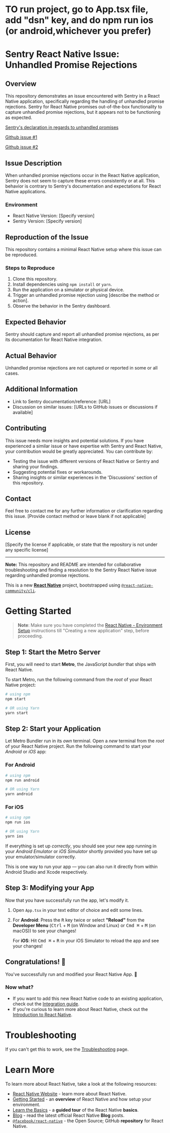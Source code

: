 # TO run project, go to App.tsx file, add "dsn" key, and do npm run ios (or android,whichever you prefer)

# Sentry React Native Issue: Unhandled Promise Rejections

## Overview

This repository demonstrates an issue encountered with Sentry in a React Native application, specifically regarding the handling of unhandled promise rejections. Sentry for React Native promises out-of-the-box functionality to capture unhandled promise rejections, but it appears not to be functioning as expected.

<!--  -->

[Sentry's declaration in regards to unhandled promises](https://docs.sentry.io/platforms/react-native/troubleshooting/#unhandled-promise-rejections)

[Github issue #1](https://github.com/getsentry/sentry-react-native/issues/2268)

[Github issue #2](https://github.com/getsentry/sentry-react-native/issues/1077)

## Issue Description

When unhandled promise rejections occur in the React Native application, Sentry does not seem to capture these errors consistently or at all. This behavior is contrary to Sentry's documentation and expectations for React Native applications.

### Environment

- React Native Version: [Specify version]
- Sentry Version: [Specify version]

## Reproduction of the Issue

This repository contains a minimal React Native setup where this issue can be reproduced.

### Steps to Reproduce

1. Clone this repository.
2. Install dependencies using `npm install` or `yarn`.
3. Run the application on a simulator or physical device.
4. Trigger an unhandled promise rejection using [describe the method or action].
5. Observe the behavior in the Sentry dashboard.

## Expected Behavior

Sentry should capture and report all unhandled promise rejections, as per its documentation for React Native integration.

## Actual Behavior

Unhandled promise rejections are not captured or reported in some or all cases.

## Additional Information

- Link to Sentry documentation/reference: [URL]
- Discussion on similar issues: [URLs to GitHub issues or discussions if available]

## Contributing

This issue needs more insights and potential solutions. If you have experienced a similar issue or have expertise with Sentry and React Native, your contribution would be greatly appreciated. You can contribute by:

- Testing the issue with different versions of React Native or Sentry and sharing your findings.
- Suggesting potential fixes or workarounds.
- Sharing insights or similar experiences in the 'Discussions' section of this repository.

## Contact

Feel free to contact me for any further information or clarification regarding this issue. [Provide contact method or leave blank if not applicable]

## License

[Specify the license if applicable, or state that the repository is not under any specific license]

---

**Note:** This repository and README are intended for collaborative troubleshooting and finding a resolution to the Sentry React Native issue regarding unhandled promise rejections.

This is a new [**React Native**](https://reactnative.dev) project, bootstrapped using [`@react-native-community/cli`](https://github.com/react-native-community/cli).

# Getting Started

> **Note**: Make sure you have completed the [React Native - Environment Setup](https://reactnative.dev/docs/environment-setup) instructions till "Creating a new application" step, before proceeding.

## Step 1: Start the Metro Server

First, you will need to start **Metro**, the JavaScript _bundler_ that ships _with_ React Native.

To start Metro, run the following command from the _root_ of your React Native project:

```bash
# using npm
npm start

# OR using Yarn
yarn start
```

## Step 2: Start your Application

Let Metro Bundler run in its _own_ terminal. Open a _new_ terminal from the _root_ of your React Native project. Run the following command to start your _Android_ or _iOS_ app:

### For Android

```bash
# using npm
npm run android

# OR using Yarn
yarn android
```

### For iOS

```bash
# using npm
npm run ios

# OR using Yarn
yarn ios
```

If everything is set up _correctly_, you should see your new app running in your _Android Emulator_ or _iOS Simulator_ shortly provided you have set up your emulator/simulator correctly.

This is one way to run your app — you can also run it directly from within Android Studio and Xcode respectively.

## Step 3: Modifying your App

Now that you have successfully run the app, let's modify it.

1. Open `App.tsx` in your text editor of choice and edit some lines.
2. For **Android**: Press the <kbd>R</kbd> key twice or select **"Reload"** from the **Developer Menu** (<kbd>Ctrl</kbd> + <kbd>M</kbd> (on Window and Linux) or <kbd>Cmd ⌘</kbd> + <kbd>M</kbd> (on macOS)) to see your changes!

   For **iOS**: Hit <kbd>Cmd ⌘</kbd> + <kbd>R</kbd> in your iOS Simulator to reload the app and see your changes!

## Congratulations! :tada:

You've successfully run and modified your React Native App. :partying_face:

### Now what?

- If you want to add this new React Native code to an existing application, check out the [Integration guide](https://reactnative.dev/docs/integration-with-existing-apps).
- If you're curious to learn more about React Native, check out the [Introduction to React Native](https://reactnative.dev/docs/getting-started).

# Troubleshooting

If you can't get this to work, see the [Troubleshooting](https://reactnative.dev/docs/troubleshooting) page.

# Learn More

To learn more about React Native, take a look at the following resources:

- [React Native Website](https://reactnative.dev) - learn more about React Native.
- [Getting Started](https://reactnative.dev/docs/environment-setup) - an **overview** of React Native and how setup your environment.
- [Learn the Basics](https://reactnative.dev/docs/getting-started) - a **guided tour** of the React Native **basics**.
- [Blog](https://reactnative.dev/blog) - read the latest official React Native **Blog** posts.
- [`@facebook/react-native`](https://github.com/facebook/react-native) - the Open Source; GitHub **repository** for React Native.
